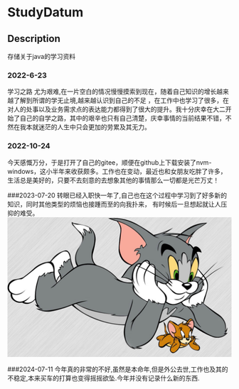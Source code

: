 # StudyDatum

## Description
存储关于java的学习资料



### 2022-6-23

学习之路 尤为艰难,在一片空白的情况慢慢摸索到现在，随着自己知识的增长越来越了解到所谓的学无止境,越来越认识到自己的不足 ，在工作中也学习了很多，在对人的处事以及业务需求点的表达能力都得到了很大的提升。我十分庆幸在大二开始了自己的自学之路，其中的艰辛也只有自己清楚，庆幸事情的当前结果不错，不然在我本就迷茫的人生中只会更加的劳累及其无力。   

###  2022-10-24
今天感慨万分，于是打开了自己的gitee，顺便在github上下载安装了nvm-windows，这小半年来收获颇多。工作也在变动，最近也和女朋友吃胖了许多，生活总是美好的，只要不去刻意的去想象其他的事情那么一切都是光芒万丈！

###2023-07-20
转眼已经入职快一年了,自己也在这个过程中学习到了好多新的知识，同时其他类型的烦恼也接踵而至的向我扑来，
有时候后一旦想起就让人压抑的难受。
![输入图片说明](imageback3.jpeg)

###2024-07-11
今年真的非常的不好,虽然是本命年,但是外公去世,工作也及其的不稳定,本来买车的打算也变得摇摇欲坠.今年并没有记录什么新的东西.


                   
